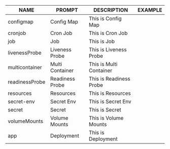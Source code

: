 
| NAME | PROMPT | DESCRIPTION |	EXAMPLE |
| ---- | ------ | ----------- | ------- |
| configmap | Config Map | This is Config Map| | 
| cronjob | Cron Job | This is Cron Job| | 
| job | Job | This is Job | | 
| livenessProbe | Liveness Probe | This is Liveness Probe | | 
| multicontainer | Multi Container | This is Multi Container | | 
| readinessProbe | Readiness Probe | This is Readiness Probe | | 
| resources | Resources | This is  Resources | | 
| secret-env | Secret Env | This is Secret Env | | 
| secret | Secret | This is Secret | | 
| volumeMounts | Volume Mounts | This is Volume Mounts | | 
| app | Deployment | This is Deployment | | 


